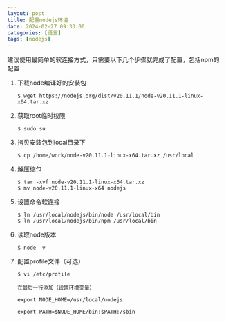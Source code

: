 ```yaml
---
layout: post
title: 配置nodejs环境
date: 2024-02-27 09:33:00
categories: [语言]
tags: [nodejs]
---
```


建议使用最简单的软连接方式，只需要以下几个步骤就完成了配置，包括npm的配置

1. 下载node编译好的安装包

   ```shell
   $ wget https://nodejs.org/dist/v20.11.1/node-v20.11.1-linux-x64.tar.xz
   ```

2. 获取root临时权限

   ```shell
   $ sudo su
   ```

3. 拷贝安装包到local目录下

   ```shell
   $ cp /home/work/node-v20.11.1-linux-x64.tar.xz /usr/local
   ```

4. 解压缩包

   ```shell
   $ tar -xvf node-v20.11.1-linux-x64.tar.xz
   $ mv node-v20.11.1-linux-x64 nodejs
   ```

5. 设置命令软连接

   ```shell
   $ ln /usr/local/nodejs/bin/node /usr/local/bin
   $ ln /usr/local/nodejs/bin/npm /usr/local/bin
   ```

6. 读取node版本

   ```shell
   $ node -v
   ```

7. 配置profile文件（可选）

   ```shell
   $ vi /etc/profile
   
   在最后一行添加（设置环境变量）
   
   export NODE_HOME=/usr/local/nodejs
   
   export PATH=$NODE_HOME/bin:$PATH:/sbin 
   ```